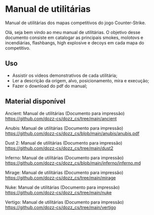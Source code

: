 # Manual de utilitárias

Manual de utilitárias dos mapas competitivos do jogo Counter-Strike.


Olá, seja bem vindo ao meu manual de utilitárias. O objetivo desse documento consiste em catalogar as principais smokes, molotovs e incendiárias, flashbangs, high explosive e decoys em cada mapa do competitivo.

## Uso

- Assistir os videos demonstrativos de cada utilitária;
- Ler a descrição da origem, alvo, posicionamento, mira e execução;
- Fazer o download do pdf do manual;

## Material disponível

Ancient: Manual de utilitárias (Documento para impressão)  
https://github.com/dozz-cs/dozz_cs/tree/main/ancient   

Anubis: Manual de utilitárias (Documento para impressão)   
https://github.com/dozz-cs/dozz_cs/blob/main/anubis/anubis.pdf   

Dust 2: Manual de utilitárias (Documento para impressão)  
https://github.com/dozz-cs/dozz_cs/tree/main/dust2   

Inferno: Manual de utilitárias (Documento para impressão)   
https://github.com/dozz-cs/dozz_cs/blob/main/inferno/inferno.md

Mirage: Manual de utilitárias (Documento para impressão)   
https://github.com/dozz-cs/dozz_cs/tree/main/mirage   

Nuke: Manual de utilitárias (Documento para impressão)  
https://github.com/dozz-cs/dozz_cs/tree/main/nuke   

Vertigo: Manual de utilitárias (Documento para impressão)    
https://github.com/dozz-cs/dozz_cs/tree/main/vertigo   